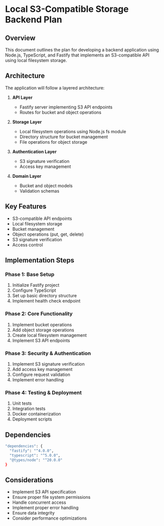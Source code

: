 # Local S3-Compatible Storage Backend Plan

## Overview
This document outlines the plan for developing a backend application using Node.js, TypeScript, and Fastify that implements an S3-compatible API using local filesystem storage.

## Architecture
The application will follow a layered architecture:

1. **API Layer**
   - Fastify server implementing S3 API endpoints
   - Routes for bucket and object operations

2. **Storage Layer**
   - Local filesystem operations using Node.js fs module
   - Directory structure for bucket management
   - File operations for object storage

3. **Authentication Layer**
   - S3 signature verification
   - Access key management

4. **Domain Layer**
   - Bucket and object models
   - Validation schemas

## Key Features
- S3-compatible API endpoints
- Local filesystem storage
- Bucket management
- Object operations (put, get, delete)
- S3 signature verification
- Access control

## Implementation Steps

### Phase 1: Base Setup
1. Initialize Fastify project
2. Configure TypeScript
3. Set up basic directory structure
4. Implement health check endpoint

### Phase 2: Core Functionality
1. Implement bucket operations
2. Add object storage operations
3. Create local filesystem management
4. Implement S3 API endpoints

### Phase 3: Security & Authentication
1. Implement S3 signature verification
2. Add access key management
3. Configure request validation
4. Implement error handling

### Phase 4: Testing & Deployment
1. Unit tests
2. Integration tests
3. Docker containerization
4. Deployment scripts

## Dependencies
```bash
"dependencies": {
  "fastify": "^4.0.0",
  "typescript": "^5.0.0",
  "@types/node": "^20.0.0"
}
```

## Considerations
- Implement S3 API specification
- Ensure proper file system permissions
- Handle concurrent access
- Implement proper error handling
- Ensure data integrity
- Consider performance optimizations